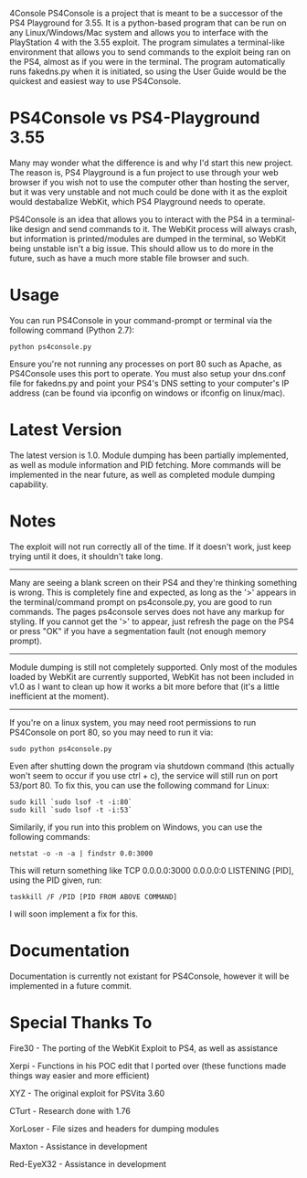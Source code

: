 4Console
PS4Console is a project that is meant to be a successor of the PS4 Playground for 3.55. It is a python-based program that can be run on any Linux/Windows/Mac system and allows you to interface with the PlayStation 4 with the 3.55 exploit. The program simulates a terminal-like environment that allows you to send commands to the exploit being ran on the PS4, almost as if you were in the terminal. The program automatically runs fakedns.py when it is initiated, so using the User Guide would be the quickest and easiest way to use PS4Console.

# PS4Console vs PS4-Playground 3.55
Many may wonder what the difference is and why I'd start this new project. The reason is, PS4 Playground is a fun project to use through your web browser if you wish not to use the computer other than hosting the server, but it was very unstable and not much could be done with it as the exploit would destabalize WebKit, which PS4 Playground needs to operate.

PS4Console is an idea that allows you to interact with the PS4 in a terminal-like design and send commands to it. The WebKit process will always crash, but information is printed/modules are dumped in the terminal, so WebKit being unstable isn't a big issue. This should allow us to do more in the future, such as have a much more stable file browser and such.

# Usage
You can run PS4Console in your command-prompt or terminal via the following command (Python 2.7):

```
python ps4console.py
```

Ensure you're not running any processes on port 80 such as Apache, as PS4Console uses this port to operate. You must also setup your dns.conf file for fakedns.py and point your PS4's DNS setting to your computer's IP address (can be found via ipconfig on windows or ifconfig on linux/mac).

# Latest Version
The latest version is 1.0. Module dumping has been partially implemented, as well as module information and PID fetching. More commands will be implemented in the near future, as well as completed module dumping capability.

# Notes
The exploit will not run correctly all of the time. If it doesn't work, just keep trying until it does, it shouldn't take long.

---

Many are seeing a blank screen on their PS4 and they're thinking something is wrong. This is completely fine and expected, as long as the '>' appears in the terminal/command prompt on ps4console.py, you are good to run commands. The pages ps4console serves does not have any markup for styling. If you cannot get the '>' to appear, just refresh the page on the PS4 or press "OK" if you have a segmentation fault (not enough memory prompt).

---

Module dumping is still not completely supported. Only most of the modules loaded by WebKit are currently supported, WebKit has not been included in v1.0 as I want to clean up how it works a bit more before that (it's a little inefficient at the moment).

---

If you're on a linux system, you may need root permissions to run PS4Console on port 80, so you may need to run it via:
```
sudo python ps4console.py
```

Even after shutting down the program via shutdown command (this actually won't seem to occur if you use ctrl + c), the service will still run on port 53/port 80. To fix this, you can use the following command for Linux:
```
sudo kill `sudo lsof -t -i:80`
sudo kill `sudo lsof -t -i:53`
```

Similarily, if you run into this problem on Windows, you can use the following commands:
```
netstat -o -n -a | findstr 0.0:3000
```

This will return something like TCP    0.0.0.0:3000      0.0.0.0:0              LISTENING       [PID], using the PID given, run:
```
taskkill /F /PID [PID FROM ABOVE COMMAND]
```

I will soon implement a fix for this.

# Documentation
Documentation is currently not existant for PS4Console, however it will be implemented in a future commit.

# Special Thanks To
Fire30 - The porting of the WebKit Exploit to PS4, as well as assistance

Xerpi - Functions in his POC edit that I ported over (these functions made things way easier and more efficient)

XYZ - The original exploit for PSVita 3.60

CTurt - Research done with 1.76

XorLoser - File sizes and headers for dumping modules

Maxton - Assistance in development

Red-EyeX32 - Assistance in development



